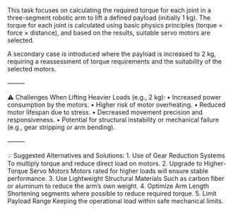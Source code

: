 This task focuses on calculating the required torque for each joint in a three-segment robotic arm to lift a defined payload (initially 1 kg). The torque for each joint is calculated using basic physics principles (torque = force × distance), and based on the results, suitable servo motors are selected.

A secondary case is introduced where the payload is increased to 2 kg, requiring a reassessment of torque requirements and the suitability of the selected motors.

⸻

⚠ Challenges When Lifting Heavier Loads (e.g., 2 kg):
	•	Increased power consumption by the motors.
	•	Higher risk of motor overheating.
	•	Reduced motor lifespan due to stress.
	•	Decreased movement precision and responsiveness.
	•	Potential for structural instability or mechanical failure (e.g., gear stripping or arm bending).

⸻

💡 Suggested Alternatives and Solutions:
	1.	Use of Gear Reduction Systems
To multiply torque and reduce direct load on motors.
	2.	Upgrade to Higher-Torque Servo Motors
Motors rated for higher loads will ensure stable performance.
	3.	Use Lightweight Structural Materials
Such as carbon fiber or aluminum to reduce the arm’s own weight.
	4.	Optimize Arm Length
Shortening segments where possible to reduce required torque.
	5.	Limit Payload Range
Keeping the operational load within safe mechanical limits.
